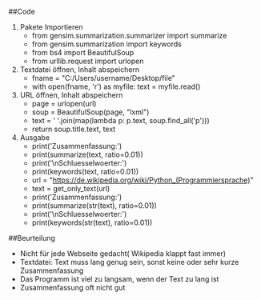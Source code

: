 ##Code

1. Pakete Importieren
   - from gensim.summarization.summarizer import summarize
   - from gensim.summarization import keywords
   - from bs4 import BeautifulSoup
   - from urllib.request import urlopen
2. Textdatei öffnen, Inhalt abspeichern
	- fname = "C:/Users/username/Desktop/file"
	- with open(fname, 'r') as myfile:
      text = myfile.read()
3. URL öffnen, Inhalt abspeichern
	- page = urlopen(url)
    - soup = BeautifulSoup(page, "lxml")
    - text = ' '.join(map(lambda p: p.text, soup.find_all('p')))
    - return soup.title.text, text
4. Ausgabe
	- print('Zusammenfassung:')
	- print(summarize(text, ratio=0.01))
	- print('\nSchluesselwoerter:')
	- print(keywords(text, ratio=0.01))
	- url = "https://de.wikipedia.org/wiki/Python_(Programmiersprache)"
	- text = get_only_text(url)
	- print('Zusammenfassung:')
	- print(summarize(str(text), ratio=0.01))
	- print('\nSchluesselwoerter:')
	- print(keywords(str(text), ratio=0.01))


##Beurteilung
- Nicht für jede Webseite gedacht( Wikipedia klappt   fast immer)
- Textdatei: Text muss lang genug sein, sonst keine   oder sehr kurze Zusammenfassung
- Das Programm ist viel zu langsam, wenn der Text    zu lang ist
- Zusammenfassung oft nicht gut



